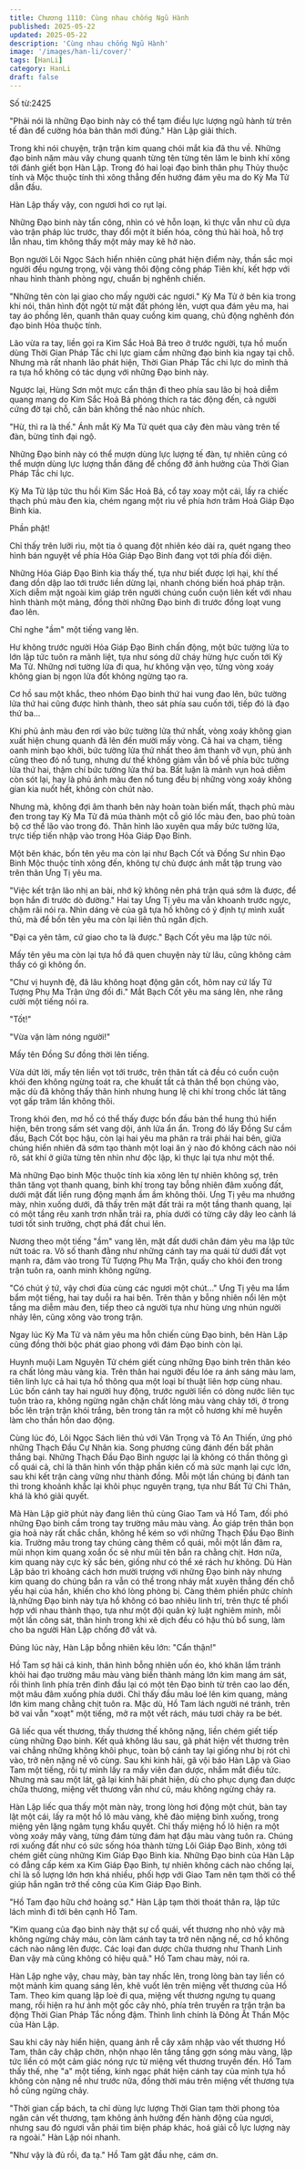 ```yaml
---
title: Chương 1110: Cùng nhau chống Ngũ Hành
published: 2025-05-22
updated: 2025-05-22
description: 'Cùng nhau chống Ngũ Hành'
image: '/images/han-li/cover/'
tags: [HanLi]
category: HanLi
draft: false
---
```


Số từ:2425  










"Phải nói là những Đạo binh này có thể tạm điều lực lượng ngũ hành từ trên tế đàn để cường hóa bản thân mới đúng." Hàn Lập giải thích.

Trong khi nói chuyện, trận trận kim quang chói mắt kia đã thu về. Những đạo binh năm màu vây chung quanh từng tên từng tên lăm le binh khí xông tới đánh giết bọn Hàn Lập. Trong đó hai loại đạo binh thân phụ Thủy thuộc tính và Mộc thuộc tính thì xông thẳng đến hướng đám yêu ma do Kỳ Ma Tử dẫn đầu.

Hàn Lập thấy vậy, con ngươi hơi co rụt lại.

Những Đạo binh này tấn công, nhìn có vẻ hỗn loạn, kì thực vẫn như cũ dựa vào trận pháp lúc trước, thay đổi một ít biến hóa, công thủ hài hoà, hỗ trợ lẫn nhau, tìm không thấy một mảy may kẽ hở nào.

Bọn người Lôi Ngọc Sách hiển nhiên cũng phát hiện điểm này, thần sắc mọi người đều ngưng trọng, vội vàng thôi động công pháp Tiên khí, kết hợp với nhau hình thành phòng ngự, chuẩn bị nghênh chiến.

"Những tên còn lại giao cho mấy người các ngươi." Kỳ Ma Tử ở bên kia trong khi nói, thân hình đột ngột từ mặt đất phóng lên, vượt qua đám yêu ma, hai tay áo phồng lên, quanh thân quay cuồng kim quang, chủ động nghênh đón đạo binh Hỏa thuộc tính.

Lão vừa ra tay, liền gọi ra Kim Sắc Hoả Bả treo ở trước người, tựa hồ muốn dùng Thời Gian Pháp Tắc chi lực giam cầm những đạo binh kia ngay tại chỗ. Nhưng mà rất nhanh lão phát hiện, Thời Gian Pháp Tắc chi lực do mình thả ra tựa hồ không có tác dụng với những Đạo binh này.

Ngược lại, Hùng Sơn một mực cẩn thận đi theo phía sau lão bị hoả diễm quang mang do Kim Sắc Hoả Bả phóng thích ra tác động đến, cả người cứng đờ tại chỗ, căn bản không thể nào nhúc nhích.

"Hừ, thì ra là thế." Ánh mắt Kỳ Ma Tử quét qua cây đèn màu vàng trên tế đàn, bừng tỉnh đại ngộ.

Những Đạo binh này có thể mượn dùng lực lượng tế đàn, tự nhiên cũng có thể mượn dùng lực lượng thần đăng để chống đỡ ảnh hưởng của Thời Gian Pháp Tắc chi lực.

Kỳ Ma Tử lập tức thu hồi Kim Sắc Hoả Bả, cổ tay xoay một cái, lấy ra chiếc thạch phủ màu đen kia, chém ngang một rìu về phía hơn trăm Hoả Giáp Đạo Binh kia.

Phần phật!

Chỉ thấy trên lưỡi rìu, một tia ô quang đột nhiên kéo dài ra, quét ngang theo hình bán nguyệt về phía Hỏa Giáp Đạo Binh đang vọt tới phía đối diện.

Những Hỏa Giáp Đạo Binh kia thấy thế, tựa như biết được lợi hại, khí thế đang dồn dập lao tới trước liền dừng lại, nhanh chóng biến hoá pháp trận. Xích diễm mặt ngoài kim giáp trên người chúng cuồn cuộn liên kết với nhau hình thành một mảng, đồng thời những Đạo binh đi trước đồng loạt vung đao lên.

Chỉ nghe "ầm" một tiếng vang lên.

Hư không trước người Hỏa Giáp Đạo Binh chấn động, một bức tường lửa to lớn lập tức tuôn ra mãnh liệt, tựa như sóng dữ cháy hừng hực cuốn tới Kỳ Ma Tử. Những nơi tường lửa đi qua, hư không vặn vẹo, từng vòng xoáy không gian bị ngọn lửa đốt không ngừng tạo ra.

Cơ hồ sau một khắc, theo nhóm Đạo binh thứ hai vung đao lên, bức tường lửa thứ hai cũng được hình thành, theo sát phía sau cuốn tới, tiếp đó là đạo thứ ba...

Khi phủ ảnh màu đen rơi vào bức tường lửa thứ nhất, vòng xoáy không gian xuất hiện chung quanh đã lên đến mười mấy vòng. Cả hai va chạm, tiếng oanh minh bạo khởi, bức tường lửa thứ nhất theo âm thanh vỡ vụn, phủ ảnh cũng theo đó nổ tung, nhưng dư thế không giảm vẫn bổ về phía bức tường lửa thứ hai, thậm chí bức tường lửa thứ ba. Bất luận là mảnh vụn hoả diễm còn sót lại, hay là phủ ảnh màu đen nổ tung đều bị những vòng xoáy không gian kia nuốt hết, không còn chút nào.

Nhưng mà, không đợi âm thanh bên này hoàn toàn biến mất, thạch phủ màu đen trong tay Kỳ Ma Tử đã múa thành một cỗ gió lốc màu đen, bao phủ toàn bộ cơ thể lão vào trong đó. Thân hình lão xuyên qua mấy bức tường lửa, trực tiếp tiến nhập vào trong Hỏa Giáp Đạo Binh.

Một bên khác, bốn tên yêu ma còn lại như Bạch Cốt và Đồng Sư nhìn Đạo Binh Mộc thuộc tính xông đến, không tự chủ được ánh mắt tập trung vào trên thân Ưng Tị yêu ma.

"Việc kết trận lão nhị an bài, nhớ kỹ không nên phá trận quá sớm là được, để bọn hắn đi trước dò đường." Hai tay Ưng Tị yêu ma vẫn khoanh trước ngực, chậm rãi nói ra. Nhìn dáng vẻ của gã tựa hồ không có ý định tự mình xuất thủ, mà để bốn tên yêu ma còn lại liên thủ ngăn địch.

"Đại ca yên tâm, cứ giao cho ta là được." Bạch Cốt yêu ma lập tức nói.

Mấy tên yêu ma còn lại tựa hồ đã quen chuyện này từ lâu, cũng không cảm thấy có gì không ổn.

"Chư vị huynh đệ, đã lâu không hoạt động gân cốt, hôm nay cứ lấy Tứ Tượng Phụ Ma Trận ứng đối đi." Mắt Bạch Cốt yêu ma sáng lên, nhe răng cười một tiếng nói ra.

"Tốt!"

"Vừa vặn làm nóng người!"

Mấy tên Đồng Sư đồng thời lên tiếng.

Vừa dứt lời, mấy tên liền vọt tới trước, trên thân tất cả đều có cuồn cuộn khói đen không ngừng toát ra, che khuất tất cả thân thể bọn chúng vào, mặc dù đã không thấy thân hình nhưng hung lệ chi khí trong chốc lát tăng vọt gấp trăm lần không thôi.

Trong khói đen, mơ hồ có thể thấy được bốn đầu bản thể hung thú hiển hiện, bên trong sấm sét vang dội, ánh lửa ẩn ẩn. Trong đó lấy Đồng Sư cầm đầu, Bạch Cốt bọc hậu, còn lại hai yêu ma phân ra trái phải hai bên, giữa chúng hiển nhiên đã sớm tạo thành một loại ăn ý nào đó không cách nào nói rõ, sát khí ở giữa từng tên nhìn như độc lập, kì thực lại tựa như một thể.

Mà những Đạo binh Mộc thuộc tính kia xông lên tự nhiên không sợ, trên thân tăng vọt thanh quang, binh khí trong tay bỗng nhiên đâm xuống đất, dưới mặt đất liền rung động mạnh ầm ầm không thôi. Ưng Tị yêu ma nhướng mày, nhìn xuống dưới, đã thấy trên mặt đất trải ra một tầng thanh quang, lại có một tầng rêu xanh trơn nhẵn trải ra, phía dưới có từng cây dây leo cành lá tươi tốt sinh trưởng, chợt phá đất chui lên.

Nương theo một tiếng "ầm" vang lên, mặt đất dưới chân đám yêu ma lập tức nứt toác ra. Vô số thanh đằng như những cánh tay ma quái từ dưới đất vọt mạnh ra, đâm vào trong Tứ Tượng Phụ Ma Trận, quấy cho khói đen trong trận tuôn ra, oanh minh không ngừng.

"Có chút ý tứ, vậy chơi đùa cùng các ngươi một chút..." Ưng Tị yêu ma lẩm bẩm một tiếng, hai tay duỗi ra hai bên. Trên thân y bỗng nhiên nổi lên một tầng ma diễm màu đen, tiếp theo cả người tựa như hùng ưng nhún người nhảy lên, cũng xông vào trong trận.

Ngay lúc Kỳ Ma Tử và năm yêu ma hỗn chiến cùng Đạo binh, bên Hàn Lập cũng đồng thời bộc phát giao phong với đám Đạo binh còn lại.

Huynh muội Lam Nguyên Tử chém giết cùng những Đạo binh trên thân kéo ra chất lỏng màu vàng kia. Trên thân hai người đều lóe ra ánh sáng màu lam, tiên linh lực cả hai tựa hồ thông qua một loại bí thuật liên hợp cùng nhau. Lúc bốn cánh tay hai người huy động, trước người liền có dòng nước liên tục tuôn trào ra, không ngừng ngăn chặn chất lỏng màu vàng chảy tới, ở trong bốc lên trận trận khói trắng, bên trong tản ra một cỗ hương khí mê huyễn làm cho thần hồn dao động.

Cùng lúc đó, Lôi Ngọc Sách liên thủ với Văn Trọng và Tô An Thiến, ứng phó những Thạch Đầu Cự Nhân kia. Song phương cũng đánh đến bất phân thắng bại. Những Thạch Đầu Đạo Binh ngược lại là không có thần thông gì cổ quái cả, chỉ là thân hình vốn thập phần kiên cố mà sức mạnh lại cực lớn, sau khi kết trận càng vững như thành đồng. Mỗi một lần chúng bị đánh tan thì trong khoảnh khắc lại khôi phục nguyên trạng, tựa như Bất Tử Chi Thân, khá là khó giải quyết.

Mà Hàn Lập giờ phút này đang liên thủ cùng Giao Tam và Hồ Tam, đối phó những Đạo binh cầm trong tay trường mâu màu vàng. Áo giáp trên thân bọn gia hoả này rất chắc chắn, không hề kém so với những Thạch Đầu Đạo Binh kia. Trường mâu trong tay chúng càng thêm cổ quái, mỗi một lần đâm ra, mũi nhọn kim quang xoắn ốc sẽ như mũi tên bắn ra chằng chịt. Hơn nữa, kim quang này cực kỳ sắc bén, giống như có thể xé rách hư không. Dù Hàn Lập bảo trì khoảng cách hơn mười trượng với những Đạo binh này nhưng kim quang do chúng bắn ra vẫn có thể trong nháy mắt xuyên thẳng đến chỗ yếu hại của hắn, khiến cho khó lòng phòng bị. Càng thêm phiền phức chính là,những Đạo binh này tựa hồ không có bao nhiêu linh trí, trên thực tế phối hợp với nhau thành thạo, tựa như một đội quân kỷ luật nghiêm minh, mỗi một lần công sát, thân hình trong khi xê dịch đều có hậu thủ bổ sung, làm cho ba người Hàn Lập chống đỡ vất vả.

Đúng lúc này, Hàn Lập bỗng nhiên kêu lớn: "Cẩn thận!"

Hồ Tam sợ hãi cả kinh, thân hình bỗng nhiên uốn éo, khó khăn lắm tránh khỏi hai đạo trường mâu màu vàng biến thành mảng lớn kim mang ám sát, rồi thình lình phía trên đỉnh đầu lại có một tên Đạo binh từ trên cao lao đến, một mâu đâm xuống phía dưới. Chỉ thấy đầu mâu loé lên kim quang, mảng lớn kim mang chằng chịt tuôn ra. Mặc dù, Hồ Tam lách người né tránh, trên bờ vai vẫn "xoạt" một tiếng, mở ra một vết rách, máu tươi chảy ra be bét.

Gã liếc qua vết thương, thấy thương thế không nặng, liền chém giết tiếp cùng những Đạo binh. Kết quả không lâu sau, gã phát hiện vết thương trên vai chẳng những không khôi phục, toàn bộ cánh tay lại giống như bị rót chì vào, trở nên nặng nề vô cùng. Sau khi kinh hãi, gã vội báo Hàn Lập và Giao Tam một tiếng, rồi tự mình lấy ra mấy viên đan dược, nhắm mắt điều tức. Nhưng mà sau một lát, gã lại kinh hãi phát hiện, dù cho phục dụng đan dược chữa thương, miệng vết thương vẫn như cũ, máu không ngừng chảy ra.

Hàn Lập liếc qua thấy một màn này, trong lòng hơi động một chút, bàn tay lật một cái, lấy ra một hồ lô màu vàng, khẽ đảo miệng bình xuống, trong miệng yên lặng ngâm tụng khẩu quyết. Chỉ thấy miệng hồ lô hiện ra một vòng xoáy mây vàng, từng đám từng đám hạt đậu màu vàng tuôn ra. Chúng rơi xuống đất như có sức sống hóa thành từng Lôi Giáp Đạo Binh, xông tới chém giết cùng những Kim Giáp Đạo Binh kia. Những Đạo binh của Hàn Lập có đẳng cấp kém xa Kim Giáp Đạo Binh, tự nhiên không cách nào chống lại, chỉ là số lượng lớn hơn khá nhiều, phối hợp với Giao Tam nên tạm thời có thể giúp hắn ngăn trở thế công của Kim Giáp Đạo Binh.

"Hồ Tam đạo hữu chớ hoảng sợ." Hàn Lập tạm thời thoát thân ra, lập tức lách mình đi tới bên cạnh Hồ Tam.

"Kim quang của đạo binh này thật sự cổ quái, vết thương nho nhỏ vậy mà không ngừng chảy máu, còn làm cánh tay ta trở nên nặng nề, cơ hồ không cách nào nâng lên được. Các loại đan dược chữa thương như Thanh Linh Đan vậy mà cũng không có hiệu quả." Hồ Tam chau mày, nói ra.

Hàn Lập nghe vậy, chau mày, bàn tay nhấc lên, trong lòng bàn tay liền có một mảnh kim quang sáng lên, khẽ vuốt lên trên miệng vết thương của Hồ Tam. Theo kim quang lập loè đi qua, miệng vết thương ngưng tụ quang mang, rồi hiện ra hư ảnh một gốc cây nhỏ, phía trên truyền ra trận trận ba động Thời Gian Pháp Tắc nồng đậm. Thình lình chính là Đông Ất Thần Mộc của Hàn Lập.

Sau khi cây này hiển hiện, quang ảnh rễ cây xâm nhập vào vết thương Hồ Tam, thân cây chập chờn, nhộn nhạo lên tầng tầng gợn sóng màu vàng, lập tức liền có một cảm giác nóng rực từ miệng vết thương truyền đến. Hồ Tam thấy thế, nhẹ "a" một tiếng, kinh ngạc phát hiện cánh tay của mình tựa hồ không còn nặng nề như trước nữa, đồng thời máu trên miệng vết thương tựa hồ cũng ngừng chảy.

"Thời gian cấp bách, ta chỉ dùng lực lượng Thời Gian tạm thời phong tỏa ngăn cản vết thương, tạm không ảnh hưởng đến hành động của ngươi, nhưng sau đó ngươi vẫn phải tìm biện pháp khác, hoá giải cỗ lực lượng này ra ngoài." Hàn Lập nói nhanh.

"Như vậy là đủ rồi, đa tạ." Hồ Tam gật đầu nhẹ, cám ơn.
